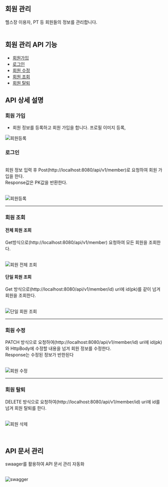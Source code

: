 ## 회원 관리
 헬스장 이용자, PT 등 회원들의 정보를 관리합니다.
<br>
<br>


## 회원 관리 API 기능

- [회원가입](#회원-가입)
- [로그인](#로그인)
- [회원 수정](#회원-수정)
- [회원 조회](#회원-조회)
- [회원 탈퇴](#회원-탈퇴)



## API 상세 설명 
 
### 회원 가입
- 회원 정보를 등록하고 회원 가입을 합니다.  프로필 이미지 등록,


![회원등록](https://user-images.githubusercontent.com/41244406/164971776-a39b3118-7ddb-455c-80d1-7031deaf0c2f.PNG)





### 로그인

<br>
회원 정보 입력 후 Post(http://localhost:8080/api/v1/member)로 요청하여 회원 가입을 한다.<br>
Response값은 PK값을 반환한다.<br><br>

![회원등록](https://user-images.githubusercontent.com/41244406/161994318-47335e27-4228-4686-a80b-2117edcb339a.PNG)


----------------------------------

<h3>회원 조회</h3>

<h4>전체 회원 조회</h4>
Get방식으로(http://localhost:8080/api/v1/member) 요청하여 모든 회원을 조회한다.<br><br>

![회원 전체 조회](https://user-images.githubusercontent.com/41244406/162015320-660fade4-9577-4eaa-9d54-9631ac18fb27.PNG)


<h4>단일 회원 조회</h4>
Get 방식으로(http://localhost:8080/api/v1/member/id) uri에 id(pk)를 같이 넘겨 회원을 조회한다.<br><br>

![단일 회원 조회](https://user-images.githubusercontent.com/41244406/162016767-1fb7a4b3-185d-42b4-bd1c-3eafb2f95446.PNG)


----------------------------------

<h3>회원 수정</h3>
PATCH 방식으로 요청하여(http://localhost:8080/api/v1/member/id) uri에 id(pk)와 HttpBody에 수정할 내용을 넘겨 회원 정보를 수정한다.<br>
Response는 수정된 정보가 반한된다<br><br>

![회원 수정](https://user-images.githubusercontent.com/41244406/162107477-37e722bd-9784-4156-b73e-031a9e70ba73.PNG)


----------------------------------
<h3>회원 탈퇴</h3>
DELETE 방식으로 요청하여(http://localhost:8080/api/v1/member/id) uri에 id를 넘겨 회원 탈퇴를 한다.<br><br>

![회원 삭제](https://user-images.githubusercontent.com/41244406/162109122-93fb24c4-7dac-41f1-a6be-4ead7aff6091.PNG)


<br>
<h2>API 문서 관리</h2>
swaager를 활용하여 API 문서 관리 자동화<br><br>

![swagger](https://user-images.githubusercontent.com/41244406/161994284-f5e6226e-8c96-40eb-9e45-208e8a93fb9d.PNG)



